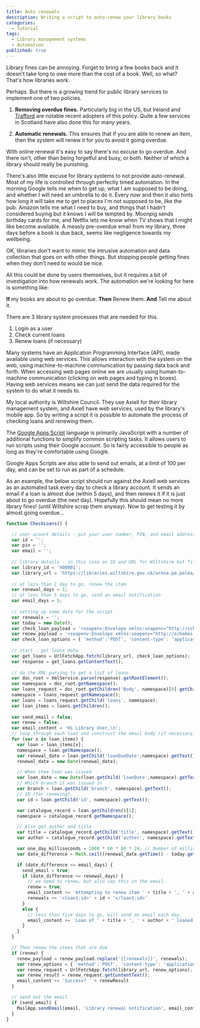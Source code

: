 ```yaml
---
title: Auto renewals
description: Writing a script to auto-renew your library books
categories:
  - Tutorial
tags:
  - Library management systems
  - Automation
published: true
---
```


Library fines can be annoying. Forget to bring a few books back and it doesn't take long to owe more than the cost of a book. Well, so what? That's how libraries work.

Perhaps. But there is a growing trend for public library services to implement one of two policies.

1. **Removing overdue fines.** Particularly big in the US, but Ireland and [Trafford](https://www.librariesconnected.org.uk/news/new-chapter-library-borrowing) are notable recent adopters of this policy. Quite a few services in Scotland have also done this for many years.

2. **Automatic renewals.** This ensures that if you are able to renew an item, then the system will renew it for you to avoid it going overdue.

With online renewal it's easy to say there's no excuse to go overdue. And there isn't, other than being forgetful and busy, or both. Neither of which a library should really be punishing.

There's also little excuse for library systems to not provide auto-renewal. Most of my life is controlled through perfectly timed automation. In the morning Google tells me when to get up, what I am supposed to be doing, and whether I will need an umbrella to do it. Every now and then it also hints how long it will take me to get to places I'm not supposed to be, like the pub. Amazon tells me what I need to buy, and things that I hadn't considered buying but it knows I will be tempted by. Moonpig sends birthday cards for me, and Netflix lets me know when TV shows that I might like become available. A measly pre-overdue email from my library, three days before a book is due back, seems like negligence towards my wellbeing.

OK, libraries don't want to mimic the intrusive automation and data collection that goes on with other things. But stopping people getting fines when they don't need to would be nice.

All this could be done by users themselves, but it requires a bit of investigation into how renewals work. The automation we're looking for here is something like:

**If** my books are about to go overdue. **Then** Renew them. **And** Tell me about it.

There are 3 library system processes that are needed for this.

1. Login as a user
2. Check current loans
3. Renew loans (if necessary)

Many systems have an Application Programming Interface (API), made available using web services. This allows interaction with the system on the web, using machine-to-machine communication by passing data back and forth. When accessing web pages online we are usually using human-to-machine communication (clicking on web pages and typing in boxes). Having web services means we can just send the data required for the system to do what it needs to.

My local authority is Wiltshire Council. They use Axiell for their library management system, and Axiell have web services, used by the library's mobile app. So by writing a script it is possible to automate the process of checking loans and renewing them.

The [Google Apps Script](https://developers.google.com/apps-script/) language is primarily JavaScript with a number of additional functions to simplify common scripting tasks. It allows users to run scripts using their Google account. So is fairly accessible to people as long as they're comfortable using Google.

Google Apps Scripts are also able to send out emails, at a limit of 100 per day, and can be set to run as part of a schedule.

As an example, the below script should run against the Axiell web services as an automated task every day to check a library account. It sends an email if a loan is almost due (within 5 days), and then renews it if it is just about to go overdue (the next day). Hopefully this should mean no more library fines! (until Wiltshire scrap them anyway). Now to get testing it by almost going overdue...

```JavaScript
function CheckLoans() {

  // user acount details - put your user number, PIN, and email address
  var id = '';
  var pin = '';
  var email = '';
 
  // library details - in this case an ID and URL for Wiltshire but fill with your own
  var library_id = '400001';
  var library_url = 'https://libraries.wiltshire.gov.uk/arena.pa.palma/loans';
  
  // at less than 1 day to go, renew the item
  var renewal_days = 1;
  // at less than 5 days to go, send an email notification
  var email_days = 5;
  
  // setting up some data for the script
  var renewals = '';
  var today = new Date();
  var check_loan_payload = '<soapenv:Envelope xmlns:soapenv="http://schemas.xmlsoap.org/soap/envelope/" xmlns:loan="http://loans.palma.services.arena.axiell.com/" xmlns:loan1="http://axiell.com/arena/services/palma/patron/loansRequest" xmlns:util="http://axiell.com/arena/services/palma/util"><soapenv:Header/><soapenv:Body><loan:GetLoans><loan1:loansRequest><util:arenaMember>' + library_id + '</util:arenaMember><util:user>' + library_id + '</util:user><util:password>' + pin + '</util:password><util:language>en</util:language></loan1:loansRequest></loan:GetLoans></soapenv:Body></soapenv:Envelope>';
  var renew_payload = '<soapenv:Envelope xmlns:soapenv="http://schemas.xmlsoap.org/soap/envelope/" xmlns:loan="http://loans.palma.services.arena.axiell.com/" xmlns:ren="http://axiell.com/arena/services/palma/patron/renewLoansRequest" xmlns:util="http://axiell.com/arena/services/palma/util" xmlns:loan1="http://axiell.com/arena/services/palma/util/loan"><soapenv:Header/><soapenv:Body><loan:RenewLoans><ren:renewLoansRequest><util:arenaMember>' + library_id + '</util:arenaMember><util:user>' + library_id + '</util:user><util:password>' + pin + '</util:password><util:language>en</util:language><ren:loans>[[renewals]]</ren:loans></ren:renewLoansRequest></loan:RenewLoans></soapenv:Body></soapenv:Envelope>';
  var check_loan_options = { 'method':'POST', 'content-type': 'application/xml; charset=utf-8', 'payload': check_loan_payload };
  
  // start - get loans data
  var get_loans = UrlFetchApp.fetch(library_url, check_loan_options);
  var response = get_loans.getContentText();
  
  // do the XML parsing to get a list of loans
  var doc_root = XmlService.parse(response).getRootElement();
  var namespace = doc_root.getNamespace();
  var loans_request = doc_root.getChildren('Body', namespace)[0].getChildren()[0].getChildren()[0];
  namespace = loans_request.getNamespace();
  var loans = loans_request.getChild('loans', namespace);
  var loan_items = loans.getChildren();
  
  var send_email = false;
  var renew = false;
  var email_content = 'Hi Library User,\n';
  // loop through each loan and construct the email body (if necessary)
  for (var x in loan_items) {
    var loan = loan_items[x];
    namespace = loan.getNamespace();
    var renewal_date = loan.getChild('loanDueDate',namespace).getText().replace('+','T') + ':00.000Z';
    renewal_date = new Date(renewal_date);

    // When thee loan was issued
    var loan_date = new Date(loan.getChild('loanDate',namespace).getText());
    // Which branch it was issued in
    var branch = loan.getChild('branch', namespace).getText();
    // ID (for renewing).
    var id = loan.getChild('id', namespace).getText();

    var catalogue_record = loan.getChildren()[1];
    namespace = catalogue_record.getNamespace();

    // Also get author and title
    var title = catalogue_record.getChild('title', namespace).getText();
    var author = catalogue_record.getChild('author', namespace).getText();

    var one_day_milliseconds = 1000 * 60 * 60 * 24; // Number of milliseconds in a day
    var date_difference = Math.ceil((renewal_date.getTime() - today.getTime())/(one_day_milliseconds));

    if (date_difference <= email_days) {
      send_email = true;
      if (date_difference <= renewal_days) {
        // we need to renew, but also say this in the email.
        renew = true;
        email_content += 'Attempting to renew item ' + title + ', ' + author + ' loaned on ' + loan_date + '.  Please finish and return soon.\n';
        renewals += '<loan1:id>' + id + '</loan1:id>'
      }
      else {
        // less than five days to go, will send an email each day.
        email_content += 'Loan of ' + title + ', ' + author + ' loaned on ' + loan_date + ', is due back on ' + renewal_date + '. \n';
      }
    }
  }

  // Then renew the items that are due
  if (renew) {
    renew_payload = renew_payload.replace('[[renewals]]', renewals);
    var renew_options = { 'method':'POST', 'content-type': 'application/xml; charset=utf-8', 'payload': renew_payload };
    var renew_request = UrlFetchApp.fetch(library_url, renew_options);
    var renew_result = renew_request.getContentText();
    email_content += 'Success? ' + renewResult
  }

  // send out the email
  if (send_email) {
    MailApp.sendEmail(email, 'Library renewal notification', email_content);
  }
}
```
